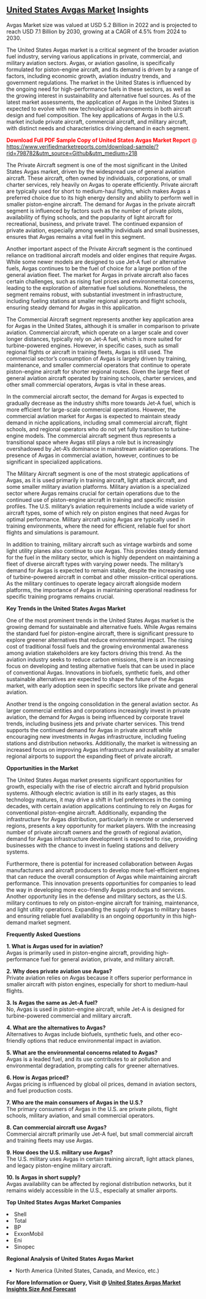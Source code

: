 <h2><a href="https://www.verifiedmarketreports.com/download-sample/?rid=798782&amp;utm_source=Github&amp;utm_medium=218" target="_blank">United States Avgas Market</a> Insights</h2><p>Avgas Market size was valued at USD 5.2 Billion in 2022 and is projected to reach USD 7.1 Billion by 2030, growing at a CAGR of 4.5% from 2024 to 2030.</p><p><p>The United States Avgas market is a critical segment of the broader aviation fuel industry, serving various applications in private, commercial, and military aviation sectors. Avgas, or aviation gasoline, is specifically formulated for piston-engine aircraft, and its demand is driven by a range of factors, including economic growth, aviation industry trends, and government regulations. The market in the United States is influenced by the ongoing need for high-performance fuels in these sectors, as well as the growing interest in sustainability and alternative fuel sources. As of the latest market assessments, the application of Avgas in the United States is expected to evolve with new technological advancements in both aircraft design and fuel composition. The key applications of Avgas in the U.S. market include private aircraft, commercial aircraft, and military aircraft, with distinct needs and characteristics driving demand in each segment. <p><span class=""><span style="color: #ff0000;"><strong>Download Full PDF Sample Copy of United States Avgas Market Report</strong> @ </span><a href="https://www.verifiedmarketreports.com/download-sample/?rid=798782&amp;utm_source=Github&amp;utm_medium=218" target="_blank">https://www.verifiedmarketreports.com/download-sample/?rid=798782&amp;utm_source=Github&amp;utm_medium=218</a></span></p> <p>The Private Aircraft segment is one of the most significant in the United States Avgas market, driven by the widespread use of general aviation aircraft. These aircraft, often owned by individuals, corporations, or small charter services, rely heavily on Avgas to operate efficiently. Private aircraft are typically used for short to medium-haul flights, which makes Avgas a preferred choice due to its high energy density and ability to perform well in smaller piston-engine aircraft. The demand for Avgas in the private aircraft segment is influenced by factors such as the number of private pilots, availability of flying schools, and the popularity of light aircraft for recreational, business, and private travel. The continued expansion of private aviation, especially among wealthy individuals and small businesses, ensures that Avgas remains a vital fuel in this segment. <p>Another important aspect of the Private Aircraft segment is the continued reliance on traditional aircraft models and older engines that require Avgas. While some newer models are designed to use Jet-A fuel or alternative fuels, Avgas continues to be the fuel of choice for a large portion of the general aviation fleet. The market for Avgas in private aircraft also faces certain challenges, such as rising fuel prices and environmental concerns, leading to the exploration of alternative fuel solutions. Nonetheless, the segment remains robust, with substantial investment in infrastructure, including fueling stations at smaller regional airports and flight schools, ensuring steady demand for Avgas in this application. <p>The Commercial Aircraft segment represents another key application area for Avgas in the United States, although it is smaller in comparison to private aviation. Commercial aircraft, which operate on a larger scale and cover longer distances, typically rely on Jet-A fuel, which is more suited for turbine-powered engines. However, in specific cases, such as small regional flights or aircraft in training fleets, Avgas is still used. The commercial sector’s consumption of Avgas is largely driven by training, maintenance, and smaller commercial operators that continue to operate piston-engine aircraft for shorter regional routes. Given the large fleet of general aviation aircraft operated by training schools, charter services, and other small commercial operators, Avgas is vital in these areas. <p>In the commercial aircraft sector, the demand for Avgas is expected to gradually decrease as the industry shifts more towards Jet-A fuel, which is more efficient for large-scale commercial operations. However, the commercial aviation market for Avgas is expected to maintain steady demand in niche applications, including small commercial aircraft, flight schools, and regional operators who do not yet fully transition to turbine-engine models. The commercial aircraft segment thus represents a transitional space where Avgas still plays a role but is increasingly overshadowed by Jet-A’s dominance in mainstream aviation operations. The presence of Avgas in commercial aviation, however, continues to be significant in specialized applications. <p>The Military Aircraft segment is one of the most strategic applications of Avgas, as it is used primarily in training aircraft, light attack aircraft, and some smaller military aviation platforms. Military aviation is a specialized sector where Avgas remains crucial for certain operations due to the continued use of piston-engine aircraft in training and specific mission profiles. The U.S. military’s aviation requirements include a wide variety of aircraft types, some of which rely on piston engines that need Avgas for optimal performance. Military aircraft using Avgas are typically used in training environments, where the need for efficient, reliable fuel for short flights and simulations is paramount. <p>In addition to training, military aircraft such as vintage warbirds and some light utility planes also continue to use Avgas. This provides steady demand for the fuel in the military sector, which is highly dependent on maintaining a fleet of diverse aircraft types with varying power needs. The military’s demand for Avgas is expected to remain stable, despite the increasing use of turbine-powered aircraft in combat and other mission-critical operations. As the military continues to operate legacy aircraft alongside modern platforms, the importance of Avgas in maintaining operational readiness for specific training programs remains crucial. <p><strong>Key Trends in the United States Avgas Market</strong> <p>One of the most prominent trends in the United States Avgas market is the growing demand for sustainable and alternative fuels. While Avgas remains the standard fuel for piston-engine aircraft, there is significant pressure to explore greener alternatives that reduce environmental impact. The rising cost of traditional fossil fuels and the growing environmental awareness among aviation stakeholders are key factors driving this trend. As the aviation industry seeks to reduce carbon emissions, there is an increasing focus on developing and testing alternative fuels that can be used in place of conventional Avgas. Innovations in biofuels, synthetic fuels, and other sustainable alternatives are expected to shape the future of the Avgas market, with early adoption seen in specific sectors like private and general aviation. <p>Another trend is the ongoing consolidation in the general aviation sector. As larger commercial entities and corporations increasingly invest in private aviation, the demand for Avgas is being influenced by corporate travel trends, including business jets and private charter services. This trend supports the continued demand for Avgas in private aircraft while encouraging new investments in Avgas infrastructure, including fueling stations and distribution networks. Additionally, the market is witnessing an increased focus on improving Avgas infrastructure and availability at smaller regional airports to support the expanding fleet of private aircraft. <p><strong>Opportunities in the Market</strong> <p>The United States Avgas market presents significant opportunities for growth, especially with the rise of electric aircraft and hybrid propulsion systems. Although electric aviation is still in its early stages, as this technology matures, it may drive a shift in fuel preferences in the coming decades, with certain aviation applications continuing to rely on Avgas for conventional piston-engine aircraft. Additionally, expanding the infrastructure for Avgas distribution, particularly in remote or underserved regions, presents a key opportunity for market players. With the increasing number of private aircraft owners and the growth of regional aviation, demand for Avgas infrastructure development is expected to rise, providing businesses with the chance to invest in fueling stations and delivery systems. <p>Furthermore, there is potential for increased collaboration between Avgas manufacturers and aircraft producers to develop more fuel-efficient engines that can reduce the overall consumption of Avgas while maintaining aircraft performance. This innovation presents opportunities for companies to lead the way in developing more eco-friendly Avgas products and services. Another opportunity lies in the defense and military sectors, as the U.S. military continues to rely on piston-engine aircraft for training, maintenance, and light utility operations. Expanding the supply of Avgas to military bases and ensuring reliable fuel availability is an ongoing opportunity in this high-demand market segment. <p><strong>Frequently Asked Questions</strong> <p><strong>1. What is Avgas used for in aviation?</strong><br> Avgas is primarily used in piston-engine aircraft, providing high-performance fuel for general aviation, private, and military aircraft. <p><strong>2. Why does private aviation use Avgas?</strong><br> Private aviation relies on Avgas because it offers superior performance in smaller aircraft with piston engines, especially for short to medium-haul flights. <p><strong>3. Is Avgas the same as Jet-A fuel?</strong><br> No, Avgas is used in piston-engine aircraft, while Jet-A is designed for turbine-powered commercial and military aircraft. <p><strong>4. What are the alternatives to Avgas?</strong><br> Alternatives to Avgas include biofuels, synthetic fuels, and other eco-friendly options that reduce environmental impact in aviation. <p><strong>5. What are the environmental concerns related to Avgas?</strong><br> Avgas is a leaded fuel, and its use contributes to air pollution and environmental degradation, prompting calls for greener alternatives. <p><strong>6. How is Avgas priced?</strong><br> Avgas pricing is influenced by global oil prices, demand in aviation sectors, and fuel production costs. <p><strong>7. Who are the main consumers of Avgas in the U.S.?</strong><br> The primary consumers of Avgas in the U.S. are private pilots, flight schools, military aviation, and small commercial operators. <p><strong>8. Can commercial aircraft use Avgas?</strong><br> Commercial aircraft primarily use Jet-A fuel, but small commercial aircraft and training fleets may use Avgas. <p><strong>9. How does the U.S. military use Avgas?</strong><br> The U.S. military uses Avgas in certain training aircraft, light attack planes, and legacy piston-engine military aircraft. <p><strong>10. Is Avgas in short supply?</strong><br> Avgas availability can be affected by regional distribution networks, but it remains widely accessible in the U.S., especially at smaller airports. </p><p><strong>Top United States Avgas Market Companies</strong></p><div data-test-id=""><p><li>Shell</li><li> Total</li><li> BP</li><li> ExxonMobil</li><li> Eni</li><li> Sinopec</li></p><div><strong>Regional Analysis of&nbsp;United States Avgas Market</strong></div><ul><li dir="ltr"><p dir="ltr">North America&nbsp;(United States, Canada, and Mexico, etc.)</p></li></ul><p><strong>For More Information or Query, Visit @&nbsp;</strong><strong><a href="https://www.verifiedmarketreports.com/product/avgas-market/?utm_source=Github&amp;utm_medium=218" target="_blank">United States Avgas Market Insights Size And Forecast</a></strong></p></div>
